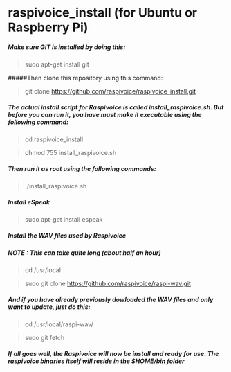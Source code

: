 # raspivoice_install (for Ubuntu or Raspberry Pi)

##### Make sure GIT is installed by doing this:
> sudo apt-get install git

#####Then clone this repository using this command:
> git clone https://github.com/raspivoice/raspivoice_install.git

##### The actual install script for Raspivoice is called install_raspivoice.sh. But before you can run it, you have must make it executable using the following command:

> cd raspivoice_install

> chmod 755 install_raspivoice.sh

##### Then run it as root using the following commands:
> ./install_raspivoice.sh

##### Install eSpeak
> sudo apt-get install espeak

##### Install the WAV files used by Raspivoice
##### NOTE : This can take quite long (about half an hour)

> cd /usr/local

> sudo git clone https://github.com/raspivoice/raspi-wav.git

##### And if you have already previously dowloaded the WAV files and only want to update, just do this:

> cd /usr/local/raspi-wav/

> sudo git fetch

##### If all goes well, the Raspivoice will now be install and ready for use.  The raspivoice binaries itself will reside in the $HOME/bin folder



